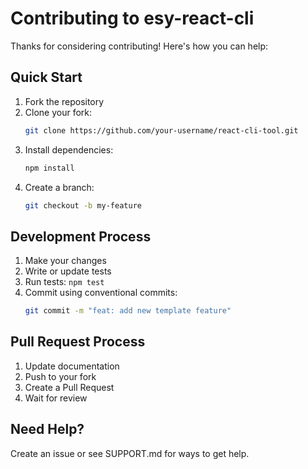 # Contributing to esy-react-cli

Thanks for considering contributing! Here's how you can help:

## Quick Start

1. Fork the repository
2. Clone your fork:
   ```bash
   git clone https://github.com/your-username/react-cli-tool.git
   ```
3. Install dependencies:
   ```bash
   npm install
   ```
4. Create a branch:
   ```bash
   git checkout -b my-feature
   ```

## Development Process

1. Make your changes
2. Write or update tests
3. Run tests: `npm test`
4. Commit using conventional commits:
   ```bash
   git commit -m "feat: add new template feature"
   ```

## Pull Request Process

1. Update documentation
2. Push to your fork
3. Create a Pull Request
4. Wait for review

## Need Help?

Create an issue or see SUPPORT.md for ways to get help.